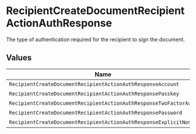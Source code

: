 # RecipientCreateDocumentRecipientActionAuthResponse

The type of authentication required for the recipient to sign the document.


## Values

| Name                                                              | Value                                                             |
| ----------------------------------------------------------------- | ----------------------------------------------------------------- |
| `RecipientCreateDocumentRecipientActionAuthResponseAccount`       | ACCOUNT                                                           |
| `RecipientCreateDocumentRecipientActionAuthResponsePasskey`       | PASSKEY                                                           |
| `RecipientCreateDocumentRecipientActionAuthResponseTwoFactorAuth` | TWO_FACTOR_AUTH                                                   |
| `RecipientCreateDocumentRecipientActionAuthResponsePassword`      | PASSWORD                                                          |
| `RecipientCreateDocumentRecipientActionAuthResponseExplicitNone`  | EXPLICIT_NONE                                                     |